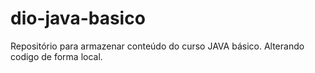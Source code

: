 # dio-java-basico
Repositório para armazenar conteúdo do curso JAVA básico.
Alterando codigo de forma local.